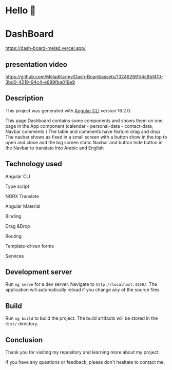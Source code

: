 # Hello 👋

# DashBoard

https://dash-board-melad.vercel.app/

## presentation video


https://github.com/MeladKarmy/Dash-Board/assets/132492691/4c8bf410-3bd0-4219-94c4-e699fba019e9


## Description 

This project was generated with [Angular CLI](https://github.com/angular/angular-cli) version 16.2.0.

This page Dashboard contains some components and shows them on one page in the App component (calendar - personal-data - contact-data, Navbar comments )
The table and comments have feature drag and drop
The navbar shows as fixed in a small screen with a button show in the top to open and close and the big screen static Navbar and button hide
button in the Navbar to translate into Arabic and English


## Technology used

Angular CLI

Type script

NGRX Translate

Angular Material

Binding

Drag &Drop

Routing

Template-driven forms

Services


## Development server

Run `ng serve` for a dev server. Navigate to `http://localhost:4200/`. The application will automatically reload if you change any of the source files.

## Build

Run `ng build` to build the project. The build artifacts will be stored in the `dist/` directory.


 ## Conclusion

 Thank you for visiting my repository and learning more about my project.

If you have any questions or feedback, please don't hesitate to contact me. 

